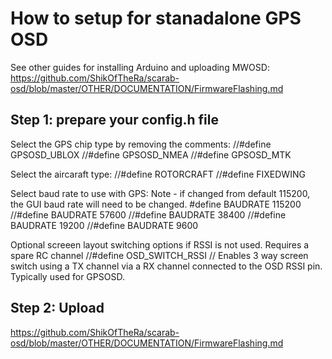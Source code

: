 # How to setup for stanadalone GPS OSD

See other guides for installing Arduino and uploading MWOSD:
https://github.com/ShikOfTheRa/scarab-osd/blob/master/OTHER/DOCUMENTATION/FirmwareFlashing.md

## Step 1: prepare your config.h file

Select the GPS chip type by removing the comments:
//#define GPSOSD_UBLOX
//#define GPSOSD_NMEA
//#define GPSOSD_MTK

Select the aircaraft type:
//#define ROTORCRAFT
//#define FIXEDWING

Select baud rate to use with GPS:
Note - if changed from default 115200, the GUI baud rate will need to be changed. 
#define BAUDRATE 115200
//#define BAUDRATE 57600
//#define BAUDRATE 38400
//#define BAUDRATE 19200
//#define BAUDRATE 9600

Optional screeen layout switching options if RSSI is not used. Requires a spare RC channel 
//#define OSD_SWITCH_RSSI           // Enables 3 way screen switch using a TX channel via a RX channel connected to the OSD RSSI pin. Typically used for GPSOSD.

## Step 2: Upload 
https://github.com/ShikOfTheRa/scarab-osd/blob/master/OTHER/DOCUMENTATION/FirmwareFlashing.md

